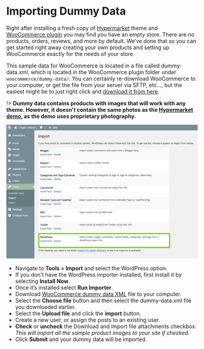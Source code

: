 # Importing Dummy Data

Right after installing a fresh copy of [Hypermarket](https://wordpress.org/themes/hypermarket/) theme and [WooCommerce plugin](https://wordpress.org/plugins/woocommerce/) you may find you have an empty store. There are no products, orders, reviews, and more by default. We’ve done that so you can get started right away creating your own products and setting up WooCommerce exactly for the needs of your store.

This sample data for WooCommerce is located in a file called dummy-data.xml, which is located in the WooCommerce plugin folder under ```woocommerce/dummy-data/```. You can certainly re-download WooCommerce to your computer, or get the file from your server via SFTP, etc…, but the easiest might be to just right click and [download it from here](https://plugins.svn.wordpress.org/woocommerce/tags/3.0.0/dummy-data/dummy-data.xml?dl=1).

!> **Dummy data contains products with images that will work with any theme. However, it doesn’t contain the same photos as the [Hypermarket demo](https://demo.mypreview.one/hypermarket), as the demo uses proprietary photography.**

![logo](img/import-woocommerce-dummy-data.png)

* Navigate to **Tools** » **Import** and select the WordPress option.
* If you don’t have the WordPress importer installed, first install it by selecting **Install Now**.
* Once it’s installed select **Run Importer**.
* Download [WooCommerce dummy data XML](https://plugins.svn.wordpress.org/woocommerce/tags/3.0.0/dummy-data/dummy-data.xml?dl=1) file to your computer.
* Select the **Choose file** button and then select the dummy-data.xml file you downloaded earlier.
* Select the **Upload file** and click the **import** button.
* Create a new user, or assign the posts to an existing user.
* **Check** or **uncheck** the Download and import file attachments checkbox.<br/>
*This will import all the sample product images to your site if checked.*
* Click **Submit** and your dummy data will be imported.
